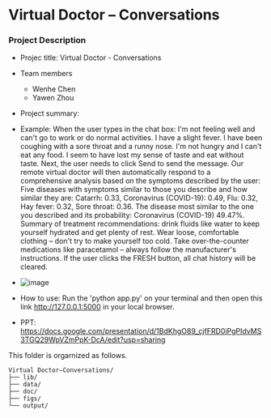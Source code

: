 # Virtual Doctor – Conversations

### Project Description

+ Projec title: Virtual Doctor - Conversations
+ Team members
	+ Wenhe Chen
	+ Yawen Zhou

+ Project summary:
+ Example: When the user types in the chat box: I'm not feeling well and can't go to work or do normal activities. I have a slight fever. I have been coughing with a sore throat and a runny nose. I'm not hungry and I can't eat any food. I seem to have lost my sense of taste and eat without taste. Next, the user needs to click Send to send the message. Our remote virtual doctor will then automatically respond to a comprehensive analysis based on the symptoms described by the user: Five diseases with symptoms similar to those you describe and how similar they are: Catarrh: 0.33, Coronavirus (COVID-19): 0.49, Flu: 0.32, Hay fever: 0.32, Sore throat: 0.36. The disease most similar to the one you described and its probability:  Coronavirus (COVID-19) 49.47%. Summary of treatment recommendations: drink fluids like water to keep yourself hydrated and get plenty of rest. Wear loose,  comfortable clothing – don't try to make yourself too cold. Take over-the-counter medications like paracetamol – always follow the manufacturer's instructions. If the user clicks the FRESH button, all chat history will be cleared.
+ ![image](https://github.com/CW999999/Virtual-Doctor-Conversations/assets/145041739/99eec995-0b2f-40c3-8f3d-4035a9c41508)

+ How to use: Run the 'python app.py' on your terminal and then open this link http://127.0.0.1:5000 in your local browser.
+ PPT: https://docs.google.com/presentation/d/1BdKhgO89_cjfFRD0iPgPIdvMS3TGQ29WpVZmPpK-DcA/edit?usp=sharing


 This folder is orgarnized as follows.

```
Virtual Doctor–Conversations/
├── lib/
├── data/
├── doc/
├── figs/
└── output/
```

